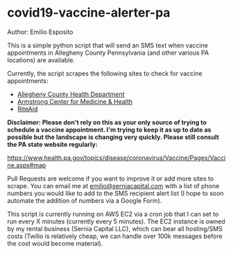 # covid19-vaccine-alerter-pa
Author: Emilio Esposito

This is a simple python script that will send an SMS text when vaccine appointments in Allegheny County Pennsylvania (and other various PA locations) are available. 

Currently, the script scrapes the following sites to check for vaccine appointments:

* [Allegheny County Health Department](https://www.alleghenycounty.us/Health-Department/Resources/COVID-19/COVID-19-Vaccine-Information.aspx)
* [Armstrong Center for Medicine & Health](https://acmh.appointlet.com/)
* [RiteAid](https://sr.reportsonline.com/sr/riteaid/PS2021)

**Disclaimer: Please don't rely on this as your only source of trying to schedule a vaccine appointment. I'm trying to keep it as up to date as possible but the landscape is changing very quickly. Please still consult the PA state website regularly:**

https://www.health.pa.gov/topics/disease/coronavirus/Vaccine/Pages/Vaccine.aspx#map

Pull Requests are welcome if you want to improve it or add more sites to scrape. You can email me at emilio@serniacapital.com with a list of phone numbers you would like to add to the SMS recipient alert list (I hope to soon automate the addition of numbers via a Google Form).

This script is currently running on AWS EC2 via a cron job that I can set to run every X minutes (currently every 5 minutes). The EC2 instance is owned by my rental business (Sernia Capital LLC), which can bear all hosting/SMS costs (Twilio is relatively cheap, we can handle over 100k messages before the cost would become material).


